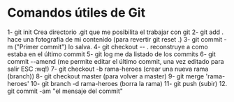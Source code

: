 # Comandos útiles de Git
1- git init
    Crea directorio .git que me posibilita el trabajar con git
2- git add . hace una fotografia de mi contenido (para revertir git reset .)
3- git commit -m ("Primer commit") lo salva.
4- git checkout -- . reconstruye a como estaba en el último commit
5- git log    me da listado de los commits
6- git commit --amend (me permite editar el último commit, una vez editado para salir ESC :wq!)
7- git checkout -b rama-heroes (crear una nueva rama (branch))
8- git checkout master (para volver a master)
9- git merge 'rama-heroes'
10- git branch -d rama-heroes (borra la rama)
11- git push (subir)
12. git commit -am "el mensaje del commit"

